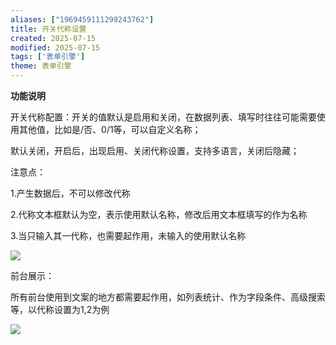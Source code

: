 ```yaml
---
aliases: ["1969459111299243762"]
title: 开关代称设置
created: 2025-07-15
modified: 2025-07-15
tags: ['表单引擎']
theme: 表单引擎
---
```


**功能说明**

开关代称配置：开关的值默认是启用和关闭，在数据列表、填写时往往可能需要使用其他值，比如是/否、0/1等，可以自定义名称；

默认关闭，开启后，出现启用、关闭代称设置，支持多语言，关闭后隐藏；

注意点：

1.产生数据后，不可以修改代称

2.代称文本框默认为空，表示使用默认名称，修改后用文本框填写的作为名称

3.当只输入其一代称，也需要起作用，未输入的使用默认名称

![](https://myhelpdoc.oss-cn-heyuan.aliyuncs.com/mdimages/d75118635cca36e770aaab2fe45cf244.jpg)

前台展示：

所有前台使用到文案的地方都需要起作用，如列表统计、作为字段条件、高级搜索等，以代称设置为1,2为例

![](https://myhelpdoc.oss-cn-heyuan.aliyuncs.com/mdimages/f4f905572a0b384332404d82235fa0c4.jpg)

